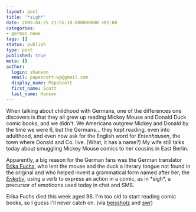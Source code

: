 ```yaml
---
layout: post
title: '*sigh*'
date: 2005-04-25 21:55:10.000000000 +02:00
categories:
- german news
tags: []
status: publish
type: post
published: true
meta: {}
author:
  login: shanson
  email: papascott-wp@gmail.com
  display_name: PapaScott
  first_name: Scott
  last_name: Hanson
---
```

<p>When talking about childhood with Germans, one of the differences one discovers is that they all grew up reading Mickey Mouse and Donald Duck comic books, and we didn't. We Americans outgrew Mickey and Donald by the time we were 6, but the Germans... they kept reading, even into adulthood, and even now ask for the English word for <em>Entenhausen</em>, the town where Donald and Co. live. (What, it has a name?) My wife still talks today about smuggling Mickey Mouse comics to her cousins in East Berlin.</p>
<p>Apparently, a big reason for the German fans was the German translator <a href="http://de.wikipedia.org/wiki/Erika_Fuchs" title="Erika Fuchs - Wikipedia">Erika Fuchs</a>, who lent the mouse and the duck a literary tongue not found in the original and who helped invent a grammatical form named after her, the <a href="http://de.wikipedia.org/wiki/Erikativ"><em>Erikativ</em></a>, using a verb to express an action in a comic, as in *sigh*, a precursor of emoticons used today in chat and SMS.   </p>
<p>Erika Fuchs died this week aged 98. I'm too old to start reading comic books, so I guess I'll never catch on. (via <a href="http://beissholz.de/pivot/artikel-992.html" title="Erika Fuchs gestorben :o(">beissholz</a> and <a href="http://www.schockwellenreiter.de/2005/04/25.html#trauerInEntenhausenDieDeutscheStimmeDonaldsIstVerstummt">swr</a>)</p>
